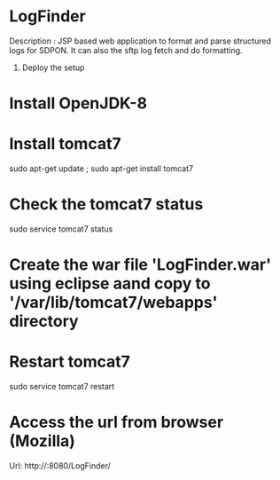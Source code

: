 # LogFinder

Description : JSP based web application to format and parse structured logs for SDPON. It can also the sftp log fetch and do formatting.

1. Deploy the setup

# Install OpenJDK-8
# Install tomcat7
sudo apt-get update ; sudo apt-get install tomcat7

# Check the tomcat7 status
sudo service tomcat7 status

# Create the war file 'LogFinder.war' using eclipse aand copy to '/var/lib/tomcat7/webapps' directory

# Restart tomcat7
sudo service tomcat7 restart

# Access the url from browser (Mozilla)
Url: http://<ip-address>:8080/LogFinder/
